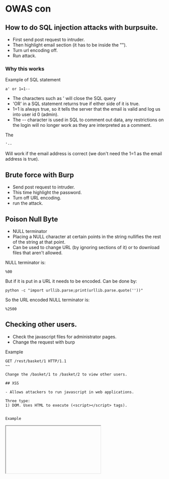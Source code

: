 # OWAS con

## How to do SQL injection attacks with burpsuite.

- First send post request to intruder. 
- Then highlight email section (it has to be inside the "").
- Turn url encoding off.
- Run attack.

### Why this works

Example of SQL statement 

~~~
a' or 1=1--
~~~

- The characters such as ' will close the SQL query
- 'OR' in a SQL statement returns true if either side of it is true. 
- 1=1 is always true, so it tells the server that the email is valid and log us into user id 0 (admin).
- The -- character is used in SQL to comment out data, any restrictions on the login will no longer work as they are interpreted as a comment.

The
~~~
'--
~~~
Will work if the email address is correct (we don't need the 1=1 as the email address is true).

## Brute force with Burp

- Send post request to intruder.
- This time highlight the password.
- Turn off URL encoding.
- run the attack.

## Poison Null Byte

- NULL terminator
- Placing a NULL character at certain points in the string nullifies the rest of the string at that point.
- Can be used to change URL (by ignoring sections of it) or to download files that aren't allowed.

NULL terminator is:
~~~
%00
~~~

But if it is put in a URL it needs to be encoded. Can be done by:

~~~
python -c "import urllib.parse;print(urllib.parse.quote(''))"
~~~

So the URL encoded NULL terminator is:

~~~
%2500
~~~

## Checking other users.

- Check the javascript files for administrator pages.
- Change the request with burp

Example
~~~
GET /rest/basket/1 HTTP/1.1
~~

Change the /basket/1 to /basket/2 to view other users.

## XSS

- Allows attackers to run javascript in web applications.

Three type:
1) DOM. Uses HTML to execute (<script></script> tags).


Example

~~~
<iframe src="javascript:alert(`xss`)"> 
~~~

into input box box


This is an XFS (cross frame scripting) and websites that allow users to modify the iframe or other DOM
  are vunlerable. The site should sanitise the user input but sometimes doesn't.

2) Persistent. 

Server side, uses code injected into the server that is loaded and run when the server is active.
Occurs when user input isn't sanitised.

Example
- If a part of the website remembers login details etc this can be changed.
- Add a new header to the request sent to the server using burpsuite inspector heading.
- True-Client-IP (used to determine the IP address of a client connecting to a web server)
  then adding in the payload is an example. 


3) Reflected. 
Client-side, occurs when server doesn't sanitise search data. 

Example
- Adding javascript payload to the id= in the url bar.